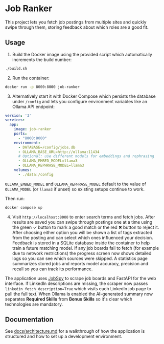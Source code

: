 # Job Ranker

This project lets you fetch job postings from multiple sites and quickly swipe through them, storing feedback about which roles are a good fit.

## Usage

1. Build the Docker image using the provided script which automatically
   increments the build number:

```bash
./build.sh
```

2. Run the container:

```bash
docker run -p 8000:8000 job-ranker
```

3. Alternatively start it with Docker Compose which persists the database under `/config` and lets you configure environment variables like an Ollama API endpoint:

```yaml
version: '3'
services:
  app:
    image: job-ranker
    ports:
      - "8000:8000"
    environment:
      - DATABASE=/config/jobs.db
      - OLLAMA_BASE_URL=http://ollama:11434
      # Optional: use different models for embeddings and rephrasing
      - OLLAMA_EMBED_MODEL=llama3
      - OLLAMA_REPHRASE_MODEL=llama3
    volumes:
      - ./data:/config
```

`OLLAMA_EMBED_MODEL` and `OLLAMA_REPHRASE_MODEL` default to the value of
`OLLAMA_MODEL` (or `llama3` if unset) so existing setups continue to work.

Then run:

```bash
docker compose up
```
4. Visit `http://localhost:8000` to enter search terms and fetch jobs.
   After results are saved you can swipe through postings one at a time
   using the green ✓ button to mark a good match or the red ✖ button to
   reject it. After choosing either option you will be shown a list of
   tags extracted from the posting and can select which ones influenced
   your decision. Feedback is stored in a SQLite database inside the container to help train a future matching model.
   If any job boards fail to fetch (for example due to network restrictions) the
   progress screen now shows detailed logs so you can see which sources were skipped.
   A statistics page summarizes stored jobs and reports model accuracy, precision and recall so you can track its performance.

The application uses [JobSpy](https://pypi.org/project/python-jobspy/) to scrape
job boards and FastAPI for the web interface. If LinkedIn descriptions are
missing, the scraper now passes `linkedin_fetch_description=True` which visits
each LinkedIn job page to pull the full text. When Ollama is enabled the
AI-generated summary now separates **Required Skills** from **Bonus Skills** so
it's clear which technologies are mandatory.

## Documentation

See [docs/architecture.md](docs/architecture.md) for a walkthrough of how the application is structured and how to set up a development environment.
